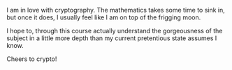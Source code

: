 I am in love with cryptography. The mathematics takes some time to sink in, but once it does, I usually feel like I am on top of the frigging moon.

I hope to, through this course actually understand the gorgeousness of the subject in a little more depth than my current pretentious state assumes I know.

Cheers to crypto!

